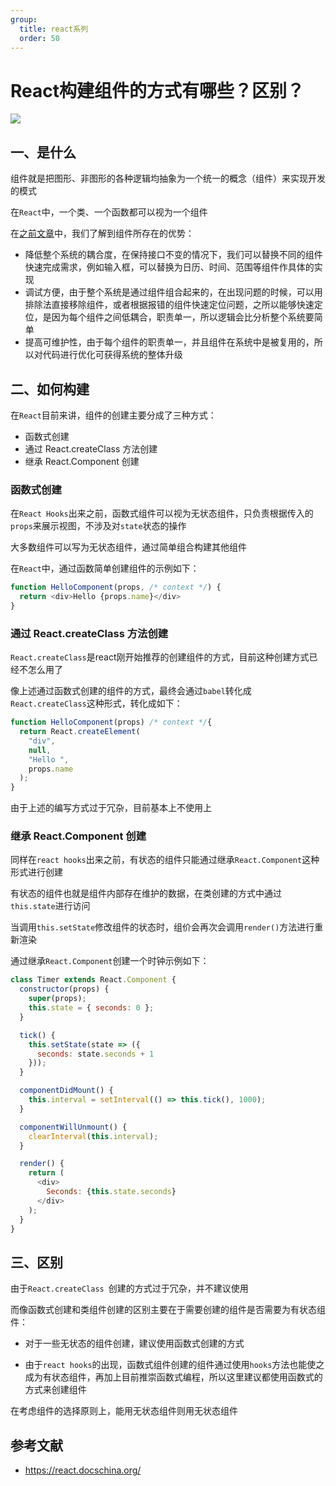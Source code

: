 ```yaml
---
group:
  title: react系列
  order: 50
---
```


# React构建组件的方式有哪些？区别？

 ![](https://static.vue-js.com/04355cb0-da10-11eb-85f6-6fac77c0c9b3.png)



## 一、是什么

组件就是把图形、非图形的各种逻辑均抽象为一个统一的概念（组件）来实现开发的模式

在`React`中，一个类、一个函数都可以视为一个组件

在[之前文章](https://mp.weixin.qq.com/s/Wi0r38LBopsyQ9HesMID0g)中，我们了解到组件所存在的优势：

- 降低整个系统的耦合度，在保持接口不变的情况下，我们可以替换不同的组件快速完成需求，例如输入框，可以替换为日历、时间、范围等组件作具体的实现
- 调试方便，由于整个系统是通过组件组合起来的，在出现问题的时候，可以用排除法直接移除组件，或者根据报错的组件快速定位问题，之所以能够快速定位，是因为每个组件之间低耦合，职责单一，所以逻辑会比分析整个系统要简单
- 提高可维护性，由于每个组件的职责单一，并且组件在系统中是被复用的，所以对代码进行优化可获得系统的整体升级



## 二、如何构建

在`React`目前来讲，组件的创建主要分成了三种方式：

- 函数式创建
- 通过 React.createClass 方法创建
- 继承 React.Component 创建



### 函数式创建

在`React Hooks`出来之前，函数式组件可以视为无状态组件，只负责根据传入的`props`来展示视图，不涉及对`state`状态的操作

大多数组件可以写为无状态组件，通过简单组合构建其他组件

在`React`中，通过函数简单创建组件的示例如下：

```js
function HelloComponent(props, /* context */) {
  return <div>Hello {props.name}</div>
}
```





### 通过 React.createClass 方法创建

`React.createClass`是react刚开始推荐的创建组件的方式，目前这种创建方式已经不怎么用了

像上述通过函数式创建的组件的方式，最终会通过`babel`转化成`React.createClass`这种形式，转化成如下：

```js
function HelloComponent(props) /* context */{
  return React.createElement(
    "div",
    null,
    "Hello ",
    props.name
  );
}
```

由于上述的编写方式过于冗杂，目前基本上不使用上



### 继承 React.Component 创建

同样在`react hooks`出来之前，有状态的组件只能通过继承`React.Component`这种形式进行创建

有状态的组件也就是组件内部存在维护的数据，在类创建的方式中通过`this.state`进行访问

当调用`this.setState`修改组件的状态时，组价会再次会调用`render()`方法进行重新渲染

通过继承`React.Component`创建一个时钟示例如下：

```js
class Timer extends React.Component {
  constructor(props) {
    super(props);
    this.state = { seconds: 0 };
  }

  tick() {
    this.setState(state => ({
      seconds: state.seconds + 1
    }));
  }

  componentDidMount() {
    this.interval = setInterval(() => this.tick(), 1000);
  }

  componentWillUnmount() {
    clearInterval(this.interval);
  }

  render() {
    return (
      <div>
        Seconds: {this.state.seconds}
      </div>
    );
  }
}
```



## 三、区别

由于`React.createClass `创建的方式过于冗杂，并不建议使用

而像函数式创建和类组件创建的区别主要在于需要创建的组件是否需要为有状态组件：

- 对于一些无状态的组件创建，建议使用函数式创建的方式

- 由于`react hooks`的出现，函数式组件创建的组件通过使用`hooks`方法也能使之成为有状态组件，再加上目前推崇函数式编程，所以这里建议都使用函数式的方式来创建组件

在考虑组件的选择原则上，能用无状态组件则用无状态组件



## 参考文献

- https://react.docschina.org/

